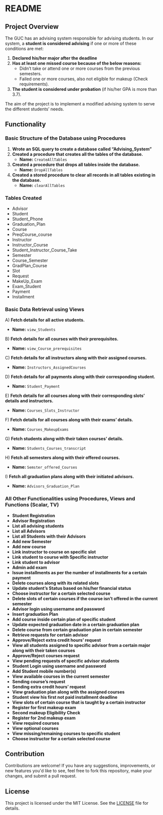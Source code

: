 # README

## Project Overview

The GUC has an advising system responsible for advising students. In our system, a **student is considered advising** if one or more of these conditions are met:

1. **Declared his/her major after the deadline**
2. **Has at least one missed course because of the below reasons:**
   - Didn’t take or attend one or more courses from the previous semesters.
   - Failed one or more courses, also not eligible for makeup (Check requirements).
3. **The student is considered under probation** (if his/her GPA is more than 3.7).

The aim of the project is to implement a modified advising system to serve the different students’ needs.
## Functionality

### Basic Structure of the Database using Procedures

1. **Wrote an SQL query to create a database called “Advising_System”**
2. **Created a procedure that creates all the tables of the database.**
   - **Name:** `CreateAllTables`
3. **Created a procedure that drops all tables inside the database.**
   - **Name:** `DropAllTables`
4. **Created a stored procedure to clear all records in all tables existing in the database.**
   - **Name:** `clearAllTables`

### Tables Created

- Advisor
- Student
- Student_Phone
- Graduation_Plan
- Course
- PreqCourse_course
- Instructor
- Instructor_Course
- Student_Instructor_Course_Take
- Semester
- Course_Semester
- GradPlan_Course
- Slot
- Request
- MakeUp_Exam
- Exam_Student
- Payment
- Installment

### Basic Data Retrieval using Views

A) **Fetch details for all active students.**
   - **Name:** `view_Students`

B) **Fetch details for all courses with their prerequisites.**
   - **Name:** `view_Course_prerequisites`

C) **Fetch details for all instructors along with their assigned courses.**
   - **Name:** `Instructors_AssignedCourses`

D) **Fetch details for all payments along with their corresponding student.**
   - **Name:** `Student_Payment`

E) **Fetch details for all courses along with their corresponding slots’ details and instructors.**
   - **Name:** `Courses_Slots_Instructor`

F) **Fetch details for all courses along with their exams’ details.**
   - **Name:** `Courses_MakeupExams`

G) **Fetch students along with their taken courses’ details.**
   - **Name:** `Students_Courses_transcript`

H) **Fetch all semesters along with their offered courses.**
   - **Name:** `Semster_offered_Courses`

I) **Fetch all graduation plans along with their initiated advisors.**
   - **Name:** `Advisors_Graduation_Plan`

### All Other Functionalities using Procedures, Views and Functions (Scalar, TV)

- **Student Registration**  
- **Advisor Registration**  
- **List all advising students**  
- **List all Advisors**  
- **List all Students with their Advisors**  
- **Add new Semester**  
- **Add new course**  
- **Link instructor to course on specific slot**  
- **Link student to course with Specific instructor**  
- **Link student to advisor**  
- **Admin add exam**  
- **Issue installments as per the number of installments for a certain payment**  
- **Delete courses along with its related slots**  
- **Update student’s Status based on his/her financial status**  
- **Choose instructor for a certain selected course**  
- **Delete slots of certain courses if the course isn’t offered in the current semester**  
- **Advisor login using username and password**  
- **Insert graduation Plan**  
- **Add course inside certain plan of specific student**  
- **Update expected graduation date in a certain graduation plan**  
- **Delete course from certain graduation plan in certain semester**  
- **Retrieve requests for certain advisor**  
- **Approve/Reject extra credit hours’ request**  
- **View all students assigned to specific advisor from a certain major along with their taken courses**  
- **Approve/Reject courses request**  
- **View pending requests of specific advisor students**  
- **Student Login using username and password**  
- **Add Student mobile number(s)**  
- **View available courses in the current semester**  
- **Sending course’s request**  
- **Sending extra credit hours’ request**  
- **View graduation plan along with the assigned courses**  
- **Student view his first not paid installment deadline**  
- **View slots of certain course that is taught by a certain instructor**  
- **Register for first makeup exam**  
- **Second makeup Eligibility Check**  
- **Register for 2nd makeup exam**  
- **View required courses**  
- **View optional courses**  
- **View missing/remaining courses to specific student**  
- **Choose instructor for a certain selected course**  


## Contribution

Contributions are welcome! If you have any suggestions, improvements, or new features you'd like to see, feel free to fork this repository, make your changes, and submit a pull request.

## License

This project is licensed under the MIT License. See the [LICENSE](LICENSE) file for details.

